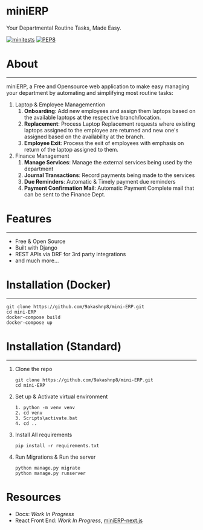 # miniERP
Your Departmental Routine Tasks, Made Easy.

[![minitests](https://github.com/9akashnp8/mini-ERP/actions/workflows/main.yaml/badge.svg)](https://github.com/9akashnp8/mini-ERP/actions/workflows/main.yaml)
[![PEP8](https://img.shields.io/badge/code%20style-pep8-orange.svg)](https://www.python.org/dev/peps/pep-0008/)

# About
---
miniERP, a Free and Opensource web application to make easy managing your department by automating and simplifying most routine tasks:

1. Laptop & Employee Managemention
   1. **Onboarding**: Add new employees and assign them laptops based on the available laptops at the respective branch/location.
   2. **Replacement**: Process Laptop Replacement requests where existing laptops assigned to the employee are returned and new one's assigned based on the availability at the branch. 
   3. **Employee Exit**: Process the exit of employees with emphasis on return of the laptop assigned to them.
2. Finance Management
   1. **Manage Services**: Manage the external services being used by the department
   2. **Journal Transactions**: Record payments being made to the services
   3. **Due Reminders**: Automatic & Timely payment due reminders
   4. **Payment Confirmation Mail**: Automatic Payment Complete mail that can be sent to the Finance Dept.

# Features
---
- Free & Open Source
- Built with Django
- REST APIs via DRF for 3rd party integrations
- and much more...

# Installation (Docker)
---
```
git clone https://github.com/9akashnp8/mini-ERP.git
cd mini-ERP
docker-compose build
docker-compose up
```

# Installation (Standard)
---
1. Clone the repo
    ```
    git clone https://github.com/9akashnp8/mini-ERP.git
    cd mini-ERP
    ```
2. Set up & Activate virtual environment

   ```
   1. python -m venv venv
   2. cd venv
   3. Scripts\activate.bat
   4. cd ..
   ```
3. Install All requirements

    ```
    pip install -r requirements.txt
    ```
4. Run Migrations & Run the server

    ```
    python manage.py migrate
    python manage.py runserver
    ```

# Resources
- Docs: *Work In Progress*
- React Front End: *Work In Progress*, [miniERP-next.js](https://github.com/9akashnp8/miniERP-next.js)
